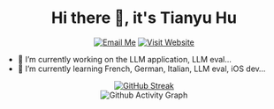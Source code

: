 <h1 align="center">Hi there 👋, it's Tianyu Hu</h1>

<p align="center">
<a href="mailto:tyrionhuu@gmail.com"><img src="https://img.shields.io/badge/Email-Me-blue" alt="Email Me"/></a>
<a href="https://tyrionhuu.github.io" style="display: inline-block;"><img src="https://img.shields.io/badge/Website-Visit-brightgreen" alt="Visit Website"/></a>
</p>

- 🔭 I’m currently working on the LLM application, LLM eval… 
- 🌱 I’m currently learning French, German, Italian, LLM eval, iOS dev…

<div align="center">
  <a href="https://git.io/streak-stats">
    <img src="https://github-readme-streak-stats-two-gules.vercel.app/?user=tyrionhuu" alt="GitHub Streak"/>
  </a>
</div>


<div align="center">
  <img src="https://activity-graph-pearl.vercel.app/graph?username=tyrionhuu&hide_title=true&hide_border=true&theme=github-compact" alt="Github Activity Graph"/>
</div>
